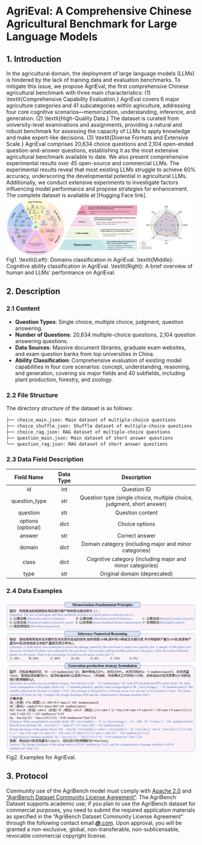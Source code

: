 # AgriEval: A Comprehensive Chinese Agricultural Benchmark for Large Language Models
## 1. Introduction
In the agricultural domain, the deployment of large language models (LLMs) is hindered by the lack of training data and evaluation benchmarks. To mitigate this issue, we propose AgriEval, the first comprehensive Chinese agricultural benchmark with three main characteristics: (1) \textit{Comprehensive Capability Evaluation.} AgriEval covers 6 major agriculture categories and 41 subcategories within agriculture, addressing four core cognitive scenarios—memorization, understanding, inference, and generation. (2) \textit{High-Quality Data.} The dataset is curated from university-level examinations and assignments, providing a natural and robust benchmark for assessing the capacity of LLMs to apply knowledge and make expert-like decisions. (3) \textit{Diverse Formats and Extensive Scale.} AgriEval comprises 20,634 choice questions and 2,104 open-ended question-and-answer questions, establishing it as the most extensive agricultural benchmark available to date. We also present comprehensive experimental results over 45 open-source and commercial LLMs. The experimental results reveal that most existing LLMs struggle to achieve 60\% accuracy, underscoring the developmental potential in agricultural LLMs. Additionally, we conduct extensive experiments to investigate factors influencing model performance and propose strategies for enhancement. The complete dataset is available at [Hugging Face link].
![img](https://github.com/YanPioneer/AgriEval/blob/main/image/NIPS_main_figure_01.png)
Fig1. \textit{Left}: Domains classification in AgriEval. \textit{Middle}: Cognitive ability classification in AgriEval. \textit{Right}: A brief overview of human and LLMs' performance on AgriEval.

## 2. Description

### 2.1 Content

- **Question Types**: Single choice, multiple choice, judgment, question answering.
- **Number of Questions**: 20,634 multiple-choice questions, 2,104 question answering questions.
- **Data Sources**: Massive document libraries, graduate exam websites, and exam question banks from top universities in China.
- **Ability Classification**: Comprehensive evaluation of existing model capabilities in four core scenarios: concept, understanding, reasoning, and generation, covering six major fields and 40 subfields, including plant production, forestry, and zoology.

### 2.2 File Structure

The directory structure of the dataset is as follows:

```
├── choice_main.json: Main dataset of multiple-choice questions
├── choice_shuffle.json: Shuffle dataset of multiple-choice questions
├── choice_rag.json: RAG dataset of multiple-choice questions
├── question_main.json: Main dataset of short answer questions
└── question_rag.json: RAG dataset of short answer questions
```

### 2.3 Data Field Description

|     Field Name     | Data Type |                         Description                          |
| :----------------: | :-------: | :----------------------------------------------------------: |
|         id         |    int    |                         Question ID                          |
|   question_type    |    str    | Question type (single choice, multiple choice, judgment, short answer) |
|      question      |    str    |                       Question content                       |
| options (optional) |   dict    |                        Choice options                        |
|       answer       |    str    |                        Correct answer                        |
|       domain       |   dict    |    Domain category (including major and minor categories)    |
|       class        |   dict    |  Cognitive category (including major and minor categories)   |
|        type        |    str    |                 Original domain (deprecated)                 |

### 2.4 Data Examples

![img](https://github.com/YanPioneer/AgriEval/blob/main/image/Example_main_01.png)
Fig2. Examples for AgriEval.

## 3. Protocol

Community use of the AgriBench model must comply with [Apache 2.0](about:blank) and [“AgriBench Dataset Community License Agreement”](about:blank). The AgriBench Dataset supports academic use; if you plan to use the AgriBench dataset for commercial purposes, you need to submit the required application materials as specified in the “AgriBench Dataset Community License Agreement” through the following contact email [***@***.com](about:blank). Upon approval, you will be granted a non-exclusive, global, non-transferable, non-sublicensable, revocable commercial copyright license.
